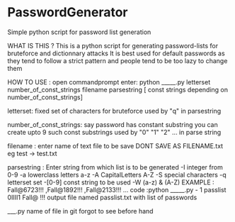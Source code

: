 # PasswordGenerator
Simple python script for password list generation

WHAT IS THIS ?
This is a python script for generating password-lists for bruteforce and dictionnary attacks
It is best used for default passwords as they tend to follow a strict pattern and people tend to be too lazy to change them


HOW TO USE :
  open commandprompt enter:
    python _____.py letterset number_of_const_strings filename parsestring [ const strings depending on number_of_const_strings]

  letterset:
    fixed set of characters for bruteforce used by "q" in parsestring
  
  number_of_const_strings:
    say password has constant substring you can create upto 9 such const substrings  used by "0" "1" "2" ... in parse string
    
    
  filename :
    enter name of text file to be save DONT SAVE AS FILENAME.txt  eg test -> test.txt 
  
  parsestring :
    Enter string from which list is to be generated
    -I integer from 0-9
    -a lowerclass letters a-z
    -A CapitalLetters A-Z
    -S special characters
    -q letterset set
    -[0-9] const string to be used
    -W (a-z) & (A-Z)
    EXAMPLE :
    Fall@6723!!! ,Fall@1892!!! ,Fall@2133!!! ...
    code :python _____.py - 1 passlist 0IIII1 Fall@ !!!
    output file named passlist.txt with list of passwords


___.py  name of  file in git forgot to see before hand
